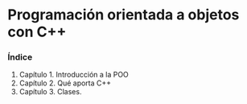 # Programación orientada a objetos con C++

### Índice

1. Capítulo 1. Introducción a la POO
2. Capítulo 2. Qué aporta C++
3. Capítulo 3. Clases.